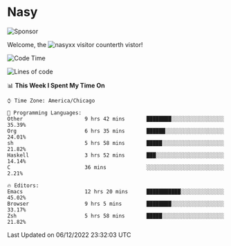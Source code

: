 # Nasy

<!--
<p align="center">
<img height="200" src="https://github-readme-stats.vercel.app/api?username=nasyxx&count_private=true&show_icons=true&theme=dracula&include_all_commits=true"/>
<img height="200" src="https://github-readme-stats.vercel.app/api/top-langs/?username=nasyxx&theme=dracula&hide=html,jupyter+notebook&count_private=true&show_icons=true"/>
</p>

  
----------------
-->

![Sponsor](https://img.shields.io/static/v1.svg?label=Sponsor&message=%E2%9D%A4&logo=GitHub&style=flat&color=pink)
 
Welcome, the ![nasyxx visitor counter](https://count.getloli.com/get/@nasyxx?theme=rule34)th vistor!
 
<!--START_SECTION:waka-->
![Code Time](http://img.shields.io/badge/Code%20Time-2%2C898%20hrs%2052%20mins-blue)

![Lines of code](https://img.shields.io/badge/From%20Hello%20World%20I%27ve%20Written-5%20Million%20lines%20of%20code-blue)

📊 **This Week I Spent My Time On** 

```text
⌚︎ Time Zone: America/Chicago

💬 Programming Languages: 
Other                    9 hrs 42 mins       ████████░░░░░░░░░░░░░░░░░   35.39% 
Org                      6 hrs 35 mins       ██████░░░░░░░░░░░░░░░░░░░   24.01% 
sh                       5 hrs 58 mins       █████░░░░░░░░░░░░░░░░░░░░   21.82% 
Haskell                  3 hrs 52 mins       ███░░░░░░░░░░░░░░░░░░░░░░   14.14% 
C                        36 mins             ░░░░░░░░░░░░░░░░░░░░░░░░░   2.21%

🔥 Editors: 
Emacs                    12 hrs 20 mins      ███████████░░░░░░░░░░░░░░   45.02% 
Browser                  9 hrs 5 mins        ████████░░░░░░░░░░░░░░░░░   33.17% 
Zsh                      5 hrs 58 mins       █████░░░░░░░░░░░░░░░░░░░░   21.82%

```


 Last Updated on 06/12/2022 23:32:03 UTC
<!--END_SECTION:waka-->

<!-- ![visitors](https://visitor-badge.laobi.icu/badge?page_id=nasyxx.nasyxx) -->
